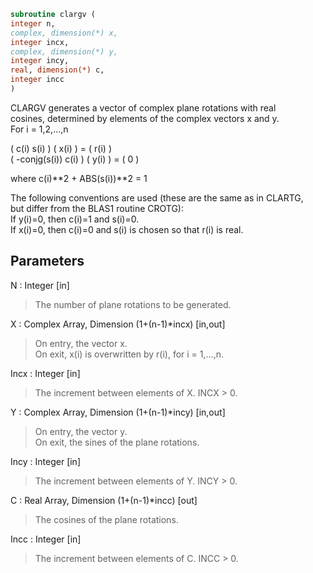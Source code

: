 ```fortran  
subroutine clargv (  
integer n,  
complex, dimension(*) x,  
integer incx,  
complex, dimension(*) y,  
integer incy,  
real, dimension(*) c,  
integer incc  
)  
```  
  
CLARGV generates a vector of complex plane rotations with real  
cosines, determined by elements of the complex vectors x and y.  
For i = 1,2,...,n  
  
(        c(i)   s(i) ) ( x(i) ) = ( r(i) )  
( -conjg(s(i))  c(i) ) ( y(i) ) = (   0  )  
  
where c(i)**2 + ABS(s(i))**2 = 1  
  
The following conventions are used (these are the same as in CLARTG,  
but differ from the BLAS1 routine CROTG):  
If y(i)=0, then c(i)=1 and s(i)=0.  
If x(i)=0, then c(i)=0 and s(i) is chosen so that r(i) is real.  
  
## Parameters  
N : Integer [in]  
> The number of plane rotations to be generated.  
  
X : Complex Array, Dimension (1+(n-1)*incx) [in,out]  
> On entry, the vector x.  
> On exit, x(i) is overwritten by r(i), for i = 1,...,n.  
  
Incx : Integer [in]  
> The increment between elements of X. INCX > 0.  
  
Y : Complex Array, Dimension (1+(n-1)*incy) [in,out]  
> On entry, the vector y.  
> On exit, the sines of the plane rotations.  
  
Incy : Integer [in]  
> The increment between elements of Y. INCY > 0.  
  
C : Real Array, Dimension (1+(n-1)*incc) [out]  
> The cosines of the plane rotations.  
  
Incc : Integer [in]  
> The increment between elements of C. INCC > 0.  
  
